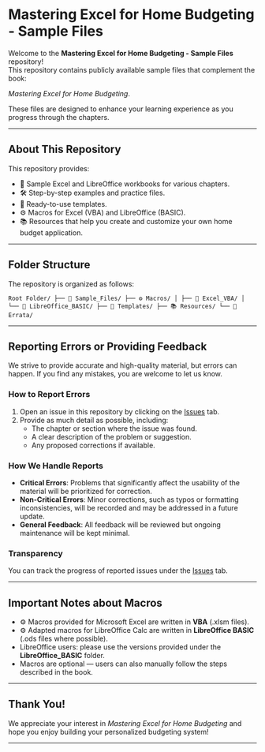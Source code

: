 # Mastering Excel for Home Budgeting - Sample Files

Welcome to the **Mastering Excel for Home Budgeting - Sample Files** repository!  
This repository contains publicly available sample files that complement the book:

*Mastering Excel for Home Budgeting*.

These files are designed to enhance your learning experience as you progress through the chapters.

---

## About This Repository

This repository provides:
- 📄 Sample Excel and LibreOffice workbooks for various chapters.
- 🛠️ Step-by-step examples and practice files.
- 🧩 Ready-to-use templates.
- ⚙️ Macros for Excel (VBA) and LibreOffice (BASIC).
- 📚 Resources that help you create and customize your own home budget application.

---

## Folder Structure

The repository is organized as follows:


```Root Folder/ ├── 📄 Sample_Files/ ├── ⚙️ Macros/ │ ├── 📄 Excel_VBA/ │ └── 📄 LibreOffice_BASIC/ ├── 🧩 Templates/ ├── 📚 Resources/ └── 🐞 Errata/```

---

## Reporting Errors or Providing Feedback

We strive to provide accurate and high-quality material, but errors can happen. If you find any mistakes, you are welcome to let us know.

### How to Report Errors
1. Open an issue in this repository by clicking on the [Issues](https://github.com/TomP60/Mastering-Excel-for-Home-Budgeting-Samples/issues) tab.
2. Provide as much detail as possible, including:
   - The chapter or section where the issue was found.
   - A clear description of the problem or suggestion.
   - Any proposed corrections if available.

### How We Handle Reports
- **Critical Errors**: Problems that significantly affect the usability of the material will be prioritized for correction.
- **Non-Critical Errors**: Minor corrections, such as typos or formatting inconsistencies, will be recorded and may be addressed in a future update.
- **General Feedback**: All feedback will be reviewed but ongoing maintenance will be kept minimal.

### Transparency
You can track the progress of reported issues under the [Issues](https://github.com/TomP60/Mastering-Excel-for-Home-Budgeting-Samples/issues) tab.

---

## Important Notes about Macros

- ⚙️ Macros provided for Microsoft Excel are written in **VBA** (.xlsm files).
- ⚙️ Adapted macros for LibreOffice Calc are written in **LibreOffice BASIC** (.ods files where possible).
- LibreOffice users: please use the versions provided under the **LibreOffice_BASIC** folder.
- Macros are optional — users can also manually follow the steps described in the book.

---

## Thank You!

We appreciate your interest in *Mastering Excel for Home Budgeting* and hope you enjoy building your personalized budgeting system!

---

